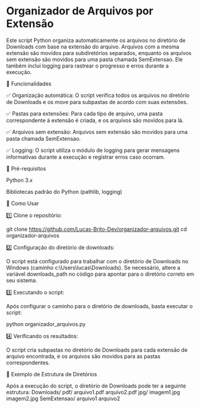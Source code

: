 # Organizador de Arquivos por Extensão

Este script Python organiza automaticamente os arquivos no diretório de Downloads com base na extensão do arquivo. Arquivos com a mesma extensão são movidos para subdiretórios separados, enquanto os arquivos sem extensão são movidos para uma pasta chamada SemExtensao. Ele também inclui logging para rastrear o progresso e erros durante a execução.

📌 Funcionalidades

✅ Organização automática: O script verifica todos os arquivos no diretório de Downloads e os move para subpastas de acordo com suas extensões.

✅ Pastas para extensões: Para cada tipo de arquivo, uma pasta correspondente à extensão é criada, e os arquivos são movidos para lá.

✅ Arquivos sem extensão: Arquivos sem extensão são movidos para uma pasta chamada SemExtensao.

✅ Logging: O script utiliza o módulo de logging para gerar mensagens informativas durante a execução e registrar erros caso ocorram.

📂 Pré-requisitos

Python 3.x

Bibliotecas padrão do Python (pathlib, logging)

🚀 Como Usar

1️⃣ Clone o repositório:

 git clone https://github.com/Lucas-Brito-Dev/organizador-arquivos.git
 cd organizador-arquivos

2️⃣ Configuração do diretório de downloads:

O script está configurado para trabalhar com o diretório de Downloads no Windows (caminho c:\Users\lucas\Downloads). Se necessário, altere a variável downloads_path no código para apontar para o diretório correto em seu sistema.

3️⃣ Executando o script:

Após configurar o caminho para o diretório de downloads, basta executar o script:

 python organizador_arquivos.py

4️⃣ Verificando os resultados:

O script cria subpastas no diretório de Downloads para cada extensão de arquivo encontrada, e os arquivos são movidos para as pastas correspondentes.

📁 Exemplo de Estrutura de Diretórios

Após a execução do script, o diretório de Downloads pode ter a seguinte estrutura:
Downloads/
    pdf/
        arquivo1.pdf
        arquivo2.pdf
    jpg/
        imagem1.jpg
        imagem2.jpg
    SemExtensao/
        arquivo1
        arquivo2
